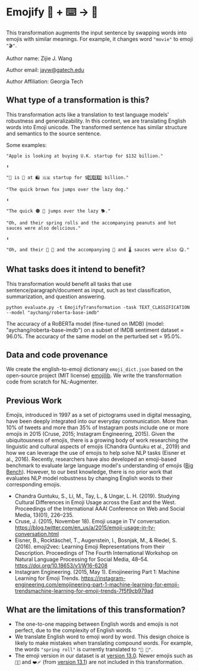 # Emojify 🦎  + ⌨️ → 🐍

This transformation augments the input sentence by swapping words into emojis with similar meanings.
For example, it changes word `"movie"` to emoji `"🎬"`.

Author name: Zijie J. Wang

Author email: jayw@gatech.edu

Author Affiliation: Georgia Tech

## What type of a transformation is this?

This transformation acts like a translation to test language models' robustness and generalizability.
In this context, we are translating English words into Emoji unicode.
The transformed sentence has similar structure and semantics to the source sentence.

Some examples:

```
"Apple is looking at buying U.K. startup for $132 billion."

⬇

"🍎 is 👀 at 🛍️ 🇬🇧 startup for $1️⃣3️⃣2️⃣ billion."
```

```
"The quick brown fox jumps over the lazy dog."

⬇

"The quick 🟤 🦊 jumps over the lazy 🐕."
```

```
"Oh, and their spring rolls and the accompanying peanuts and hot sauces were also delicious."

⬇

"Oh, and their 🌱 🧻 and the accompanying 🥜 and 🌡️ sauces were also 😋."
```

## What tasks does it intend to benefit?

This transformation would benefit all tasks that use sentence/paragraph/document as input, such as text classification, summarization, and question answering.

```shell
python evaluate.py -t EmojifyTransformation -task TEXT_CLASSIFICATION --model "aychang/roberta-base-imdb"
```

The accuracy of a RoBERTa model (fine-tuned on IMDB) (model: "aychang/roberta-base-imdb") on a subset of IMDB sentiment dataset = 96.0%.
The accuracy of the same model on the perturbed set = 95.0%.

## Data and code provenance

We create the english-to-emoji dictionary `emoji_dict.json` based on the open-source project (MIT license) [emojilib](https://github.com/muan/emojilib).
We write the transformation code from scratch for NL-Augmenter.

## Previous Work

Emojis, introduced in 1997 as a set of pictograms used in digital messaging, have been deeply integrated into our everyday communication.
More than 10% of tweets and more than 35% of Instagram posts include one or more emojis in 2015 (Cruse, 2015; Instagram Engineering, 2015).
Given the ubiquitousness of emojis, there is a growing body of work researching the linguistic and cultural aspects of emojis (Chandra Guntuku et al., 2019) and how we can leverage the use of emojis to help solve NLP tasks (Eisner et al., 2016).
Recently, researchers have also developed an emoji-based benchmark to evaluate large language model's understanding of emojis ([Big Bench](https://github.com/google/BIG-bench/tree/56a2db6a8d27151401c2a6cb677f54e2252d3ae5/bigbench/benchmark_tasks/emoji-movie)).
However, to our best knowledge, there is no prior work that evaluates NLP model robustness by changing English words to their corresponding emojis.

- Chandra Guntuku, S., Li, M., Tay, L., & Ungar, L. H. (2019). Studying Cultural Differences in Emoji Usage across the East and the West. Proceedings of the International AAAI Conference on Web and Social Media, 13(01), 226–235.
- Cruse, J. (2015, November 18). Emoji usage in TV conversation. https://blog.twitter.com/en_us/a/2015/emoji-usage-in-tv-conversation.html
- Eisner, B., Rocktäschel, T., Augenstein, I., Bosnjak, M., & Riedel, S. (2016). emoji2vec: Learning Emoji Representations from their Description. Proceedings of The Fourth International Workshop on Natural Language           Processing for Social Media, 48–54. https://doi.org/10.18653/v1/W16-6208
- Instagram Engineering. (2015, May 1). Emojineering Part 1: Machine Learning for Emoji Trends. https://instagram-engineering.com/emojineering-part-1-machine-learning-for-emoji-trendsmachine-learning-for-emoji-trends-7f5f9cb979ad

## What are the limitations of this transformation?

- The one-to-one mapping between English words and emojis is not perfect, due to the complexity of English words.
- We translate English word to emoji word by word. This design choice is likely to make mistakes when translating compound words. For example, the words `"spring roll"` is currently translated to `"🌱 🧻"`.
- The emoji version in our dataset is at [version 13.0](https://emojipedia.org/emoji-13.0/). Newer emojis such as `😵‍💫` and `❤️‍🩹` (from [version 13.1](https://emojipedia.org/emoji-13.1/)) are not included in this transformation.
